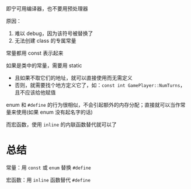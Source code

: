 即宁可用编译器，也不要用预处理器

原因：
1. 难以 debug，因为该符号被替换了
2. 无法创建 class 的专属常量

常量都用 const 表示起来

如果是类中的常量，需要用 static
- 且如果不取它们的地址，就可以直接使用而无需定义
- 否则，就需要找个地方定义它了，如：`const int GamePlayer::NumTurns`，且不应该给他赋值

enum 和 `#define` 的行为很相似，不会引起额外的内存分配；直接就可以当作常量来使用(如果 enum 没有起名字的话)

而宏函数，使用 `inline` 的内联函数替代就可以了

# 总结

常量：用 `const` 或 `enum` 替换 `#define`

宏函数：用 `inline` 函数替代 `#define`